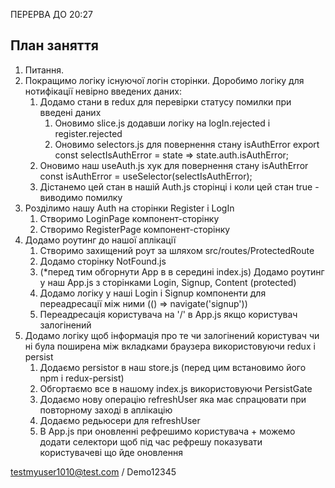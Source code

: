 ПЕРЕРВА ДО 20:27


## План заняття

1. Питання.
2. Покращимо логіку існуючої логін сторінки. Доробимо логіку для нотифікації невірно введених даних:
   1. Додамо стани в redux для перевірки статусу помилки при введені даних
      1. Оновимо slice.js додавши логіку на logIn.rejected i register.rejected
      2. Оновимо selectors.js для повернення стану isAuthError
         export const selectIsAuthError = state => state.auth.isAuthError;
   2. Оновимо наш useAuth.js хук для повернення стану isAuthError
      const isAuthError = useSelector(selectIsAuthError);
   3. Дістанемо цей стан в нашій Auth.js сторінці і коли цей стан true - виводимо помилку
3. Розділимо нашу Auth на сторінки Register i LogIn
   1. Створимо LoginPage компонент-сторінку
   2. Створимо RegisterPage компонент-сторінку
4. Додамо роутинг до нашої аплікації
   1. Створимо захищений роут за шляхом src/routes/ProtectedRoute
   2. Додамо сторінку NotFound.js
   3. (*перед тим обгорнути App в <BrowserRouter> в середині index.js) Додамо роутинг у наш App.js з сторінками Login, Signup, Content (protected)
   4. Додамо логіку у наші Login i Signup компоненти для переадресації між ними (() => navigate('signup'))
   5. Переадресація користувача на '/' в App.js якщо користувач залогінений
5. Додамо логіку щоб інформація про те чи залогінений користувач чи ні була поширена між вкладками браузера використовуючи redux i persist
   1. Додаємо persistor в наш store.js (перед цим встановимо його npm i redux-persist)
   2. Обгортаємо все в нашому index.js використовуючи PersistGate
   3. Додаємо нову операцію refreshUser яка має спрацювати при повторному заході в аплікацію
   4. Додаємо редьюсери для refreshUser
   5. В App.js при оновленні рефрешимо користувача + можемо додати селектори щоб під час рефрешу показувати користувачеві що йде оновлення
   



testmyuser1010@test.com / Demo12345